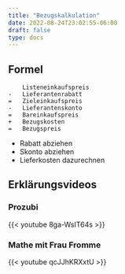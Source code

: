 ```yaml
---
title: "Bezugskalkulation"
date: 2022-08-24T23:02:55-06:00
draft: false
type: docs
---
```


## Formel

        Listeneinkaufspreis
    -   Lieferantenrabatt
    =   Zieleinkaufspreis
    -   Lieferantenskonto
    =   Bareinkaufspreis
    +   Bezugskosten
    =   Bezugspreis

- Rabatt abziehen
- Skonto abziehen
- Lieferkosten dazurechnen

## Erklärungsvideos

### Prozubi

{{< youtube 8ga-WsIT64s >}}

### Mathe mit Frau Fromme

{{< youtube qcJJhKRXxtU >}}
